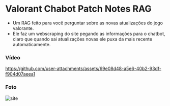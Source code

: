 # Valorant Chabot Patch Notes RAG
- Um RAG feito para você perguntar sobre as novas atualizações do jogo valorante.
- Ele faz um webscraping do site pegando as informações para o chatbot, claro que quando sai atualizações novas ele puxa da mais recente automaticamente.

### Vídeo


https://github.com/user-attachments/assets/69e08d48-a5e6-40b2-93df-f904d07aeea1



### Foto

![site](https://github.com/user-attachments/assets/98aab3f5-391a-4354-ac7e-fa6050d138e8)
